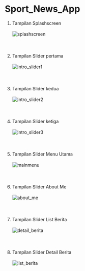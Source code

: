 # Sport_News_App
1. Tampilan Splashscreen <br/> <br/>
![splashscreen](https://user-images.githubusercontent.com/43104066/49583415-bc9cdd00-f98a-11e8-8fc5-770c358a2696.jpg) 
<br/> <br/> <br/> <br/>
2. Tampilan Slider pertama <br/> <br/>
![intro_slider1](https://user-images.githubusercontent.com/43104066/49583474-ec4be500-f98a-11e8-940e-0c19d6bfb20a.jpg)
<br/> <br/> <br/> <br/>
3. Tampilan Slider kedua <br/> <br/>
![intro_slider2](https://user-images.githubusercontent.com/43104066/49583475-ece47b80-f98a-11e8-889d-68d8aef9d71e.jpg)
<br/> <br/> <br/> <br/>
4. Tampilan Slider ketiga <br/> <br/>
![intro_slider3](https://user-images.githubusercontent.com/43104066/49583476-ece47b80-f98a-11e8-900a-746f43f815cd.jpg)
<br/> <br/> <br/> <br/>
5. Tampilan Slider Menu Utama <br/> <br/>
![mainmenu](https://user-images.githubusercontent.com/43104066/49583509-0be30d80-f98b-11e8-98c0-4f7da244a863.jpg)
<br/> <br/> <br/> <br/>
6. Tampilan Slider About Me <br/> <br/>
![about_me](https://user-images.githubusercontent.com/43104066/49583525-156c7580-f98b-11e8-8df7-c1765c70f7d1.jpg)
<br/> <br/> <br/> <br/>
7. Tampilan Slider List Berita <br/> <br/>
![detail_berita](https://user-images.githubusercontent.com/43104066/49583541-23ba9180-f98b-11e8-839a-1a57fd59d927.jpg)
<br/> <br/> <br/> <br/>
8. Tampilan Slider Detail Berita <br/> <br/>
![list_berita](https://user-images.githubusercontent.com/43104066/49583543-24532800-f98b-11e8-8132-226205b3afd1.jpg)
